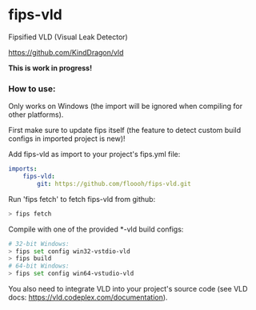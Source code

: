 # fips-vld
Fipsified VLD (Visual Leak Detector)

https://github.com/KindDragon/vld

**This is work in progress!**

### How to use:

Only works on Windows (the import will be ignored when compiling for
other platforms).

First make sure to update fips itself (the feature to detect 
custom build configs in imported project is new)!

Add fips-vld as import to your project's fips.yml file:

```yaml
imports:
    fips-vld:
        git: https://github.com/floooh/fips-vld.git
```

Run 'fips fetch' to fetch fips-vld from github:

```bash
> fips fetch
```

Compile with one of the provided \*-vld build configs:

```bash
# 32-bit Windows:
> fips set config win32-vstdio-vld
> fips build
# 64-bit Windows:
> fips set config win64-vstudio-vld
```

You also need to integrate VLD into your project's source code
(see VLD docs: https://vld.codeplex.com/documentation).

